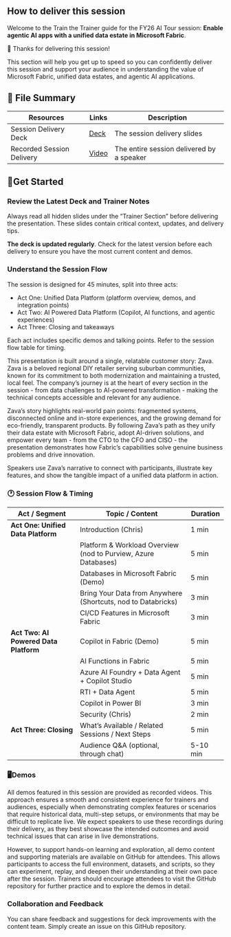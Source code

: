 ## How to deliver this session

Welcome to the Train the Trainer guide for the FY26 AI Tour session: **Enable agentic AI apps with a unified data estate in Microsoft Fabric**.

🥇 Thanks for delivering this session!

This section will help you get up to speed so you can confidently deliver this session and support your audience in understanding the value of Microsoft Fabric, unified data estates, and agentic AI applications.

## 📁 File Summary

| Resources          | Links                            | Description |
|-------------------|----------------------------------|-------------------|
| Session Delivery Deck     |  [Deck](https://aka.ms/AAxsd4u) | The session delivery slides |
| Recorded Session Delivery     |  [Video](https://aka.ms/AAxsd4v) | The entire session delivered by a speaker |


## 🚀Get Started

### Review the Latest Deck and Trainer Notes

Always read all hidden slides under the “Trainer Section” before delivering the presentation. These slides contain critical context, updates, and delivery tips.

**The deck is updated regularly**. Check for the latest version before each delivery to ensure you have the most current content and demos.

### Understand the Session Flow

The session is designed for 45 minutes, split into three acts:

- Act One: Unified Data Platform (platform overview, demos, and integration points)
- Act Two: AI Powered Data Platform (Copilot, AI functions, and agentic experiences)
- Act Three: Closing and takeaways

Each act includes specific demos and talking points. Refer to the session flow table for timing.

This presentation is built around a single, relatable customer story: Zava. Zava is a beloved regional DIY retailer serving suburban communities, known for its commitment to both modernization and maintaining a trusted, local feel. The company’s journey is at the heart of every section in the session - from data challenges to AI-powered transformation - making the technical concepts accessible and relevant for any audience. 

Zava’s story highlights real-world pain points: fragmented systems, disconnected online and in-store experiences, and the growing demand for eco-friendly, transparent products. By following Zava’s path as they unify their data estate with Microsoft Fabric, adopt AI-driven solutions, and empower every team - from the CTO to the CFO and CISO - the presentation demonstrates how Fabric’s capabilities solve genuine business problems and drive innovation.

Speakers use Zava’s narrative to connect with participants, illustrate key features, and show the tangible impact of a unified data platform in action.

### 🕐 Session Flow & Timing

| Act / Segment                | Topic / Content                                     | Duration |
|------------------------------|-----------------------------------------------------|----------|
| **Act One: Unified Data Platform** | Introduction (Chris)                          | 1 min    |
|                              | Platform & Workload Overview (nod to Purview, Azure Databases) | 5 min    |
|                              | Databases in Microsoft Fabric (Demo)                 | 5 min    |
|                              | Bring Your Data from Anywhere (Shortcuts, nod to Databricks) | 3 min    |
|                              | CI/CD Features in Microsoft Fabric                   | 3 min    |
| **Act Two: AI Powered Data Platform** | Copilot in Fabric (Demo)                    | 5 min    |
|                              | AI Functions in Fabric         | 5 min    |
|                              | Azure AI Foundry + Data Agent + Copilot Studio       | 5 min    |
|                              | RTI + Data Agent                                     | 5 min    |
|                              | Copilot in Power BI                                  | 3 min    |
|                              | Security (Chris)                                     | 2 min    |
| **Act Three: Closing**       | What’s Available / Related Sessions / Next Steps     | 5 min    |
|                              | Audience Q&A (optional, through chat)                | 5-10 min |

### 🖥️Demos

All demos featured in this session are provided as recorded videos. This approach ensures a smooth and consistent experience for trainers and audiences, especially when demonstrating complex features or scenarios that require historical data, multi-step setups, or environments that may be difficult to replicate live. We expect speakers to use these recordings during their delivery, as they best showcase the intended outcomes and avoid technical issues that can arise in live demonstrations. 

However, to support hands-on learning and exploration, all demo content and supporting materials are available on GitHub for attendees. This allows participants to access the full environment, datasets, and scripts, so they can experiment, replay, and deepen their understanding at their own pace after the session. Trainers should encourage attendees to visit the GitHub repository for further practice and to explore the demos in detail.

### Collaboration and Feedback

You can share feedback and suggestions for deck improvements with the content team. Simply create an issue on this GitHub repository.
